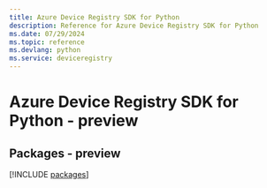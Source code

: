 ```yaml
---
title: Azure Device Registry SDK for Python
description: Reference for Azure Device Registry SDK for Python
ms.date: 07/29/2024
ms.topic: reference
ms.devlang: python
ms.service: deviceregistry
---
```

# Azure Device Registry SDK for Python - preview
## Packages - preview
[!INCLUDE [packages](device-registry-index.md)]